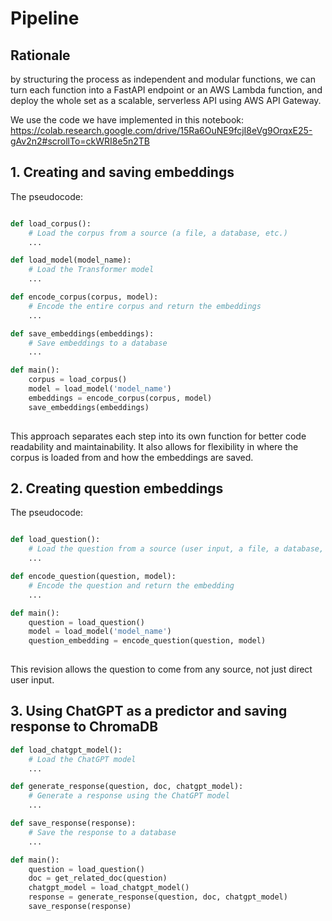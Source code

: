# Pipeline

## Rationale
by structuring the process as independent and modular functions, we can turn each function into a FastAPI endpoint or an AWS Lambda function, and deploy the whole set as a scalable, serverless API using AWS API Gateway.

We use the code we have implemented in this notebook: https://colab.research.google.com/drive/15Ra6OuNE9fcjI8eVg9OrqxE25-gAv2n2#scrollTo=ckWRI8e5n2TB


## 1. Creating and saving embeddings

The pseudocode:


```python

def load_corpus():
    # Load the corpus from a source (a file, a database, etc.)
    ...

def load_model(model_name):
    # Load the Transformer model
    ...

def encode_corpus(corpus, model):
    # Encode the entire corpus and return the embeddings
    ...

def save_embeddings(embeddings):
    # Save embeddings to a database
    ...

def main():
    corpus = load_corpus()
    model = load_model('model_name')
    embeddings = encode_corpus(corpus, model)
    save_embeddings(embeddings)
    
  ```
    
This approach separates each step into its own function for better code readability and maintainability. It also allows for flexibility in where the corpus is loaded from and how the embeddings are saved.

## 2. Creating question embeddings

The pseudocode:

```python

def load_question():
    # Load the question from a source (user input, a file, a database, etc.)
    ...

def encode_question(question, model):
    # Encode the question and return the embedding
    ...

def main():
    question = load_question()
    model = load_model('model_name')
    question_embedding = encode_question(question, model)
    
```
    
    
This revision allows the question to come from any source, not just direct user input.

## 3. Using ChatGPT as a predictor and saving response to ChromaDB

```python
def load_chatgpt_model():
    # Load the ChatGPT model
    ...

def generate_response(question, doc, chatgpt_model):
    # Generate a response using the ChatGPT model
    ...

def save_response(response):
    # Save the response to a database
    ...

def main():
    question = load_question()
    doc = get_related_doc(question)
    chatgpt_model = load_chatgpt_model()
    response = generate_response(question, doc, chatgpt_model)
    save_response(response)
    
```













